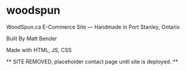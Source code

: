 # woodspun
WoodSpun.ca E-Commerce Site — Handmade in Port Stanley, Ontario


Built By Matt Bender


Made with HTML, JS, CSS


** SITE REMOVED, placeholder contact page until site is deployed. ** 
